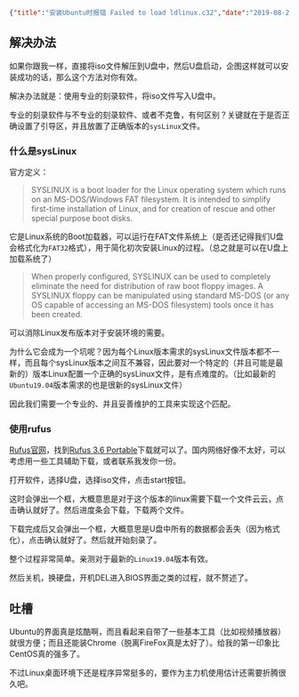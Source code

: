 ```json lw-blog-meta
{"title":"安装Ubuntu时报错 Failed to load ldlinux.c32","date":"2019-08-27","brev":"本来觉得装Linux很简单，没想到还是很多坑的。","tags":["OS"],"path":"blog/2019/190827-安装Ubuntu时的问题.md"}
```



## 解决办法

如果你跟我一样，直接将iso文件解压到U盘中，然后U盘启动，企图这样就可以安装成功的话，那么这个方法对你有效。

解决办法就是：使用专业的刻录软件，将iso文件写入U盘中。

专业的刻录软件与不专业的刻录软件、或者不克鲁，有何区别？关键就在于是否正确设置了引导区，并且放置了正确版本的`sysLinux`文件。

### 什么是sysLinux

官方定义：

> SYSLINUX is a boot loader for the Linux operating system which runs on an MS-DOS/Windows FAT filesystem. It is intended to simplify first-time installation of Linux, and for creation of rescue and other special purpose boot disks.

它是Linux系统的Boot加载器，可以运行在FAT文件系统上（是否还记得我们U盘会格式化为`FAT32`格式），用于简化初次安装Linux的过程。（总之就是可以在U盘上加载系统了）

> When properly configured, SYSLINUX can be used to completely eliminate the need for distribution of raw boot floppy images. A SYSLINUX floppy can be manipulated using standard MS-DOS (or any OS capable of accessing an MS-DOS filesystem) tools once it has been created.

可以消除Linux发布版本对于安装环境的需要。

为什么它会成为一个坑呢？因为每个Linux版本需求的sysLinux文件版本都不一样，而且每个sysLinux版本之间互不兼容，因此要对一个特定的（并且可能是最新的）版本Linux配置一个正确的sysLinux文件，是有点难度的。（比如最新的`Ubuntu19.04`版本需求的也是很新的sysLinux文件）

因此我们需要一个专业的、并且妥善维护的工具来实现这个匹配。

### 使用rufus

[Rufus官网](https://rufus.ie/)，找到[Rufus 3.6 Portable](https://github.com/pbatard/rufus/releases/download/v3.6/rufus-3.6p.exe)下载就可以了。国内网络好像不太好，可以考虑用一些工具辅助下载，或者联系我发你一份。

打开软件，选择U盘，选择iso文件，点击start按钮。

这时会弹出一个框，大概意思是对于这个版本的linux需要下载一个文件云云，点击确认就好了。然后进度条会下载，下载两个文件。

下载完成后又会弹出一个框，大概意思是U盘中所有的数据都会丢失（因为格式化），点击确认就好了。然后就开始刻录了。

整个过程非常简单。亲测对于最新的`Linux19.04`版本有效。

然后关机，换硬盘，开机DEL进入BIOS界面之类的过程，就不赘述了。

## 吐槽

Ubuntu的界面真是炫酷啊，而且看起来自带了一些基本工具（比如视频播放器）就很方便；而且还能装Chrome（脱离FireFox真是太好了）。给我的第一印象比CentOS真的强多了。

不过Linux桌面环境下还是程序异常挺多的，要作为主力机使用估计还需要折腾很久吧。

